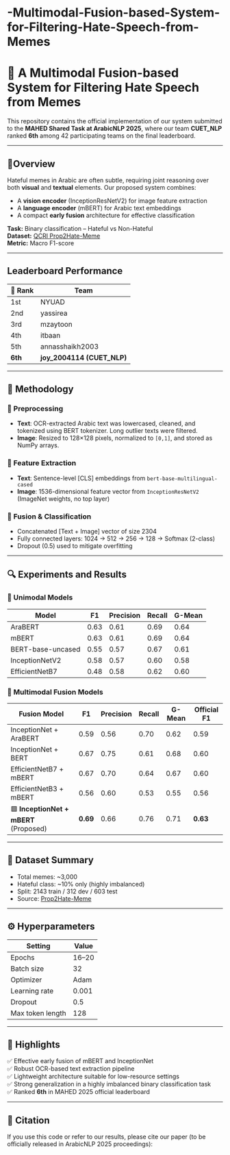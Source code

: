 # -Multimodal-Fusion-based-System-for-Filtering-Hate-Speech-from-Memes


# 🧠 A Multimodal Fusion-based System for Filtering Hate Speech from Memes

This repository contains the official implementation of our system submitted to the **MAHED Shared Task at ArabicNLP 2025**, where our team **CUET_NLP** ranked **6th** among 42 participating teams on the final leaderboard.

---

## 📝Overview

Hateful memes in Arabic are often subtle, requiring joint reasoning over both **visual** and **textual** elements. Our proposed system combines:
- A **vision encoder** (InceptionResNetV2) for image feature extraction
- A **language encoder** (mBERT) for Arabic text embeddings
- A compact **early fusion** architecture for effective classification

 **Task:** Binary classification – Hateful vs Non-Hateful  
 **Dataset:** [QCRI Prop2Hate-Meme](https://huggingface.co/datasets/QCRI/Prop2Hate-Meme)  
 **Metric:** Macro F1-score

---

## Leaderboard Performance

| 🏅 Rank | Team        
|--------|--------------
| 1st    | NYUAD        
| 2nd    | yassirea     
| 3rd    | mzaytoon     
| 4th    | itbaan       
| 5th    | annasshaikh2003 
|**6th**    | **joy_2004114 (CUET_NLP)** 

---

## 🧩 Methodology

### 🔧 Preprocessing
- **Text**: OCR-extracted Arabic text was lowercased, cleaned, and tokenized using BERT tokenizer. Long outlier texts were filtered.
- **Image**: Resized to 128×128 pixels, normalized to `[0,1]`, and stored as NumPy arrays.

### 🧠 Feature Extraction
- **Text**: Sentence-level [CLS] embeddings from `bert-base-multilingual-cased`
- **Image**: 1536-dimensional feature vector from `InceptionResNetV2` (ImageNet weights, no top layer)

### 🔗 Fusion & Classification
- Concatenated [Text + Image] vector of size 2304
- Fully connected layers: 1024 → 512 → 256 → 128 → Softmax (2-class)
- Dropout (0.5) used to mitigate overfitting

---

## 🔍 Experiments and Results

### 🧪 Unimodal Models

| Model               | F1  | Precision | Recall | G-Mean |
|--------------------|-----|-----------|--------|--------|
| AraBERT            | 0.63| 0.61      | 0.69   | 0.64   |
| mBERT              | 0.63| 0.61      | 0.69   | 0.64   |
| BERT-base-uncased  | 0.55| 0.57      | 0.67   | 0.61   |
| InceptionNetV2     | 0.58| 0.57      | 0.60   | 0.58   |
| EfficientNetB7     | 0.48| 0.58      | 0.62   | 0.60   |

### 🤝 Multimodal Fusion Models

| Fusion Model                 | F1  | Precision | Recall | G-Mean | Official F1 |
|-----------------------------|-----|-----------|--------|--------|-------------|
| InceptionNet + AraBERT     | 0.59| 0.56      | 0.70   | 0.62   | 0.59        |
| InceptionNet + BERT        | 0.67| 0.75      | 0.61   | 0.68   | 0.60        |
| EfficientNetB7 + mBERT     | 0.67| 0.70      | 0.64   | 0.67   | 0.60        |
| EfficientNetB3 + mBERT     | 0.56| 0.60      | 0.53   | 0.55   | 0.56        |
| 🟩 **InceptionNet + mBERT** (Proposed) | **0.69** | 0.66 | 0.76 | 0.71 | **0.63** |

---

## 📁 Dataset Summary

- Total memes: ~3,000
- Hateful class: ~10% only (highly imbalanced)
- Split: 2143 train / 312 dev / 603 test  
- Source: [Prop2Hate-Meme](https://huggingface.co/datasets/QCRI/Prop2Hate-Meme)

---

## ⚙️ Hyperparameters

| Setting         | Value        |
|-----------------|--------------|
| Epochs          | 16–20        |
| Batch size      | 32           |
| Optimizer       | Adam         |
| Learning rate   | 0.001        |
| Dropout         | 0.5          |
| Max token length| 128          |

---

## 📌 Highlights

✅ Effective early fusion of mBERT and InceptionNet  
✅ Robust OCR-based text extraction pipeline  
✅ Lightweight architecture suitable for low-resource settings  
✅ Strong generalization in a highly imbalanced binary classification task  
✅ Ranked **6th** in MAHED 2025 official leaderboard

---


## 📌 Citation

If you use this code or refer to our results, please cite our paper (to be officially released in ArabicNLP 2025 proceedings):



